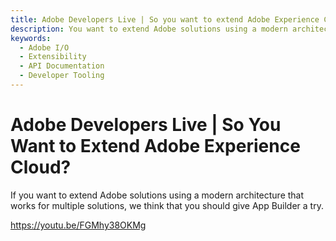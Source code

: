 ```yaml
---
title: Adobe Developers Live | So you want to extend Adobe Experience Cloud?
description: You want to extend Adobe solutions using a modern architecture that works for multiple solutions? Well, we think that you should give App Builder a try. 
keywords:
  - Adobe I/O
  - Extensibility
  - API Documentation
  - Developer Tooling  
---
```


# Adobe Developers Live | So You Want to Extend Adobe Experience Cloud?

If you want to extend Adobe solutions using a modern architecture that works for multiple solutions, we think that you should give App Builder a try.

<Embed slots="video"/>

<https://youtu.be/FGMhy38OKMg>
